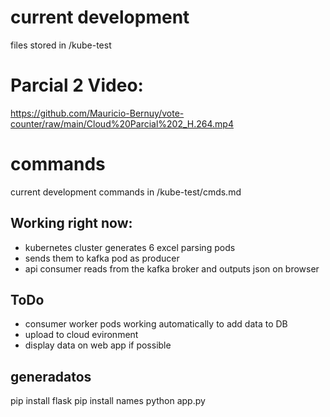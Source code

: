 # current development
files stored in /kube-test
# Parcial 2 Video: 
https://github.com/Mauricio-Bernuy/vote-counter/raw/main/Cloud%20Parcial%202_H.264.mp4

# commands
current development commands in /kube-test/cmds.md

## Working right now:
- kubernetes cluster generates 6 excel parsing pods
- sends them to kafka pod as producer
- api consumer reads from the kafka broker and outputs json on browser
## ToDo
- consumer worker pods working automatically to add data to DB
- upload to cloud evironment
- display data on web app if possible

## generadatos

pip install flask
pip install names
python app.py
